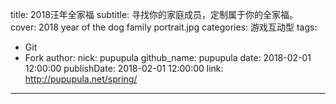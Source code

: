 title: 2018汪年全家福
subtitle: 寻找你的家庭成员，定制属于你的全家福。
cover: 2018 year of the dog family portrait.jpg
categories: 游戏互动型
tags:
  - Git
  - Fork
author:
  nick: pupupula
  github_name: pupupula
date: 2018-02-01 12:00:00
publishDate: 2018-02-01 12:00:00
link: http://pupupula.net/spring/
---
